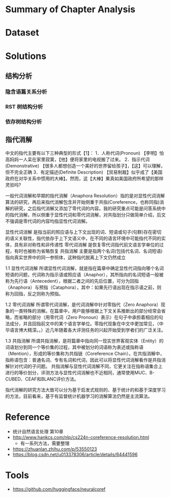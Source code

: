 # Summary of Chapter Analysis

# Dataset

# Solutions
## 结构分析
### 隐含语篇关系分析
### RST 树结构分析
### 依存树结构分析

## 指代消解
中文的指代主要有以下三种典型的形式【1】： 
1．人称代词(Pronoun) 
【李明】怕高妈妈一人呆在家里寂寞，【他】便将家里的电视搬了过来。 
2．指示代词(Demonstrative) 
【很多人都想创造一个美好的世界留给孩子】，【这】可以理解，但不完全正确 
3．有定描述(Definite Description) 
【贸易制裁】似乎成了【美国政府在对华关系中惯用的大棒】。然而，这【大棒】果真如美国政府所希望的那样灵验吗?

一般代词消解和早期的指代消解（Anaphora Resolution）指的是对显性代词消解算法的研究，再后来指代消解包含并开始侧重于共指(Coreference，也称同指)消解的研究，之后指代消解又添加了零代词的内容。我的研究重点可能是问答系统中的指代消解，所以侧重于显性代词和零代词消解，对共指划分只做简单介绍，后文不强调是零代词的内容均指显性代词消解。

显性代词消解 是指当前的照应语与上下文出现的词、短语或句子(句群)存在密切的语义关联性，指代依存于上下文语义中，在不同的语言环境中可能指代不同的实体，具有非对称性和非传递性 
零代词消解 是恢复零代词指代前文语言学单位的过程，有时也被称为省略恢复 
共指消解 主要是指两个名词(包括代名词、名词短语)指向真实世界中的同一参照体，这种指代脱离上下文仍然成立

1.1 显性代词消解
所谓显性代词消解，就是指在篇章中确定显性代词指向哪个名词短语的问题，代词称为指示语或照应语（Anaphor），其所指向的名词短语一般被称为先行语（Antecedent），根据二者之间的先后位置，可分为回指（Anaphora）与预指（Cataphora），其中：如果先行语出现在指示语之前，则称为回指，反之则称为预指。

1.2 零代词消解
所谓零代词消解，是代词消解中针对零指代（Zero Anaphora）现象的一类特殊的消解。在篇章中，用户能够根据上下文关系推断出的部分经常会省略，而省略的部分（用零代词（Zero Pronoun）表示）在句子中承担着相应的句法成分，并且回指前文中的某个语言学单位。零指代现象在中文中更加常见，（中华语言博大精深。。）近几年随着各大评测任务的兴起开始受到学者们的广泛关注。

1.3 共指消解
所谓共指消解，是将篇章中指向同一现实世界客观实体（Entity）的词语划分到同一个等价集的过程，其中被划分的词语称为表述或指称语（Mention），形成的等价集称为共指链（Coreference Chain）。在共指消解中，指称语包含：普通名词、专有名词和代词，因此可以将显性代词消解看作是共指消解针对代词的子问题。 
共指消解与显性代词消解不同，它更关注在指称语集合上进行的等价划分，评测方法与显性代词消解也不近相同，通常使用MUC、B-CUBED、CEAF和BLANC评价方法。

指代消解的研究方法大致可以分为基于启发式规则的、基于统计的和基于深度学习的方法，目前看来，基于有监督统计机器学习的消解算法仍然是主流算法。



# Reference
+ 统计自然语言处理 第10章
+ http://www.hankcs.com/nlp/cs224n-coreference-resolution.html
    + 有一系列方法，需要整理
+ https://zhuanlan.zhihu.com/p/53550123
+ https://blog.csdn.net/u013378306/article/details/64441596

# Tools
+ https://github.com/huggingface/neuralcoref